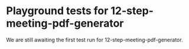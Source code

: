 # Playground tests for 12-step-meeting-pdf-generator
We are still awaiting the first test run for 12-step-meeting-pdf-generator.

